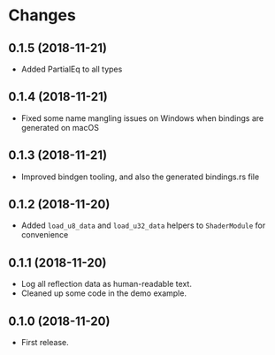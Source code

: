 # Changes

## 0.1.5 (2018-11-21)

* Added PartialEq to all types

## 0.1.4 (2018-11-21)

* Fixed some name mangling issues on Windows when bindings are generated on macOS

## 0.1.3 (2018-11-21)

* Improved bindgen tooling, and also the generated bindings.rs file

## 0.1.2 (2018-11-20)

* Added `load_u8_data` and `load_u32_data` helpers to `ShaderModule` for convenience

## 0.1.1 (2018-11-20)

* Log all reflection data as human-readable text.
* Cleaned up some code in the demo example. 

## 0.1.0 (2018-11-20)

* First release.